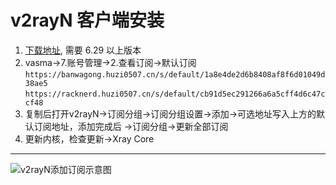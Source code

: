 # v2rayN 客户端安装

1. [下载地址](https://github.com/2dust/v2rayN/releases), 需要 6.29 以上版本
2. vasma->7.账号管理->2.查看订阅->默认订阅 
```https://banwagong.huzi0507.cn/s/default/1a8e4de2d6b8408af8f6d01049d38ae5```
```https://racknerd.huzi0507.cn/s/default/cb91d5ec291266a6a5cff4d6c47ccf48```
3. 复制后打开v2rayN->订阅分组->订阅分组设置->添加->可选地址写入上方的默认订阅地址，添加完成后 ->订阅分组->更新全部订阅
4. 更新内核，检查更新->Xray Core
---
![v2rayN添加订阅示意图](v2rayN订阅示意图.png)

